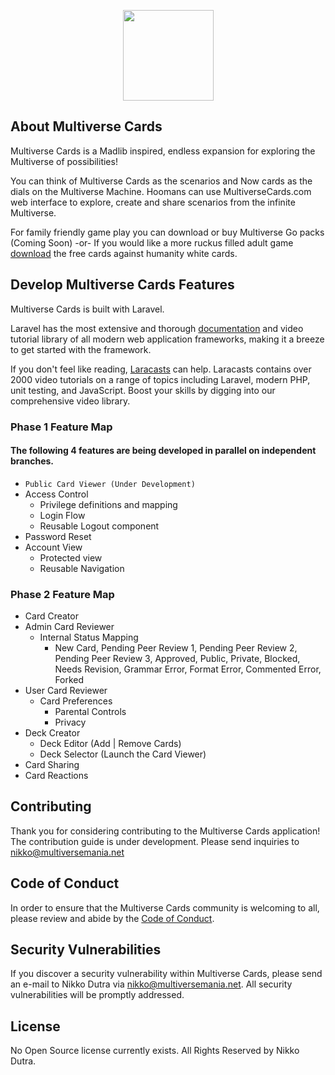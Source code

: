 <p align="center"><a href="https://multiversemania.com" target="_blank"><img src="https://multiversemania.com/img/logo.png" width="145"></a></p>


## About Multiverse Cards

Multiverse Cards is a Madlib inspired, endless expansion for exploring the Multiverse of possibilities!

You can think of Multiverse Cards as the scenarios and Now cards as the dials on the Multiverse Machine.  Hoomans can use MultiverseCards.com web interface to explore, create and share scenarios from the infinite Multiverse.

For family friendly game play you can download or buy Multiverse Go packs (Coming Soon)
-or-
If you would like a more ruckus filled adult game [download](https://cdn.sanity.io/files/vc07edlh/production/9adb950ac7d06132ce88def7caadf0ce6a361b94.pdf) the free cards against humanity white cards.


## Develop Multiverse Cards Features
Multiverse Cards is built with Laravel.

Laravel has the most extensive and thorough [documentation](https://laravel.com/docs) and video tutorial library of all modern web application frameworks, making it a breeze to get started with the framework.

If you don't feel like reading, [Laracasts](https://laracasts.com) can help. Laracasts contains over 2000 video tutorials on a range of topics including Laravel, modern PHP, unit testing, and JavaScript. Boost your skills by digging into our comprehensive video library.


### Phase 1 Feature Map
#### The following 4 features are being developed in parallel on independent branches.
- `Public Card Viewer (Under Development)`
- Access Control
  - Privilege definitions and mapping
  - Login Flow
  - Reusable Logout component
- Password Reset
- Account View
  - Protected view
  - Reusable Navigation

### Phase 2 Feature Map

- Card Creator
- Admin Card Reviewer
  - Internal Status Mapping
    - New Card, Pending Peer Review 1, Pending Peer Review 2, Pending Peer Review 3, Approved, Public, Private, Blocked, Needs Revision, Grammar Error, Format Error, Commented Error, Forked
- User Card Reviewer
  - Card Preferences
    - Parental Controls
    - Privacy
- Deck Creator
  - Deck Editor (Add | Remove Cards)
  - Deck Selector (Launch the Card Viewer)
- Card Sharing
- Card Reactions


## Contributing

Thank you for considering contributing to the Multiverse Cards application!
The contribution guide is under development.
Please send inquiries to [nikko@multiversemania.net](mailto:nikko@multiversemania.net)

## Code of Conduct

In order to ensure that the Multiverse Cards community is welcoming to all, please review and abide by the [Code of Conduct](https://laravel.com/docs/contributions#code-of-conduct).

## Security Vulnerabilities

If you discover a security vulnerability within Multiverse Cards, please send an e-mail to Nikko Dutra via [nikko@multiversemania.net](mailto:nikko@multiversemania.net). All security vulnerabilities will be promptly addressed.

## License

No Open Source license currently exists. All Rights Reserved by Nikko Dutra.
